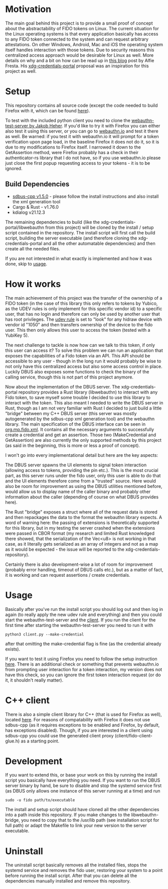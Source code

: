 # Motivation
The main goal behind this project is to provide a small proof of concept about the abstractability of FIDO tokens on Linux. The current situation for the Linux operating systems is that every application basically has access to any FIDO token connected to the system and can request arbitrary attestations. On other Windows, Android, Mac and iOS the operating system itself handles interaction with those tokens. Due to security reasons this centralized access approach would be desirable for Linux as well. More details on why and a bit on how can be read up in [this blog](https://alfioemanuele.io/dev/2024/01/31/a-vision-for-passkeys-on-the-linux-desktop.html) post by Alfie Fresta. His [xdg-credentials-portal](https://github.com/AlfioEmanueleFresta/xdg-credentials-portal) proposal was an inspiration for this project as well.  

# Setup
This repository contains all source code (except the code needed to build Firefox with it, which can be found [here](https://github.com/aurarius1/FidoFirefox-MasterProjekt?tab=readme-ov-file#fidomp_firefox)). 

To test with the included python client you need to clone the  [webauthn-test-server by Jakob Heher](https://extgit.iaik.tugraz.at/jheher/webauthn-test-server/-/tree/main). If you'd like to try it with Firefox you can either also test it using this server, or you can go to [webauthn.io](https://webauthn.io) and test it there as well. Be warned: if you test it with webauthn.io it will prompt for a token verification upon page load, in the baseline Firefox it does not do it, so it is due to my modifications to Firefox itself. I narrowed it down to the GetAssertion method, were Firefox probably has a check in their authenticator-rs library that I do not have, so if you use webauthn.io please just close the first popup requesting access to your tokens - it is to be ignored.

## Build Dependencies
- [sdbus-cpp v1.5.0](https://github.com/Kistler-Group/sdbus-cpp/releases/tag/v1.5.0) - please follow the install instructions and also install the xml generation tool
- Cargo & Rust - v1.76.0
- kdialog v21.12.3

The remaining dependencies to build (like the xdg-credentials-portal/libwebauthn from this project) will be cloned by the install / setup script contained in the repository. The install script will first call the build script, building the server executable (and therefore cloning the xdg-credentials-portal and all the other automatable dependencies) and then create all the needed files.

If you are not interested in what exactly is implemented and how it was done, skip to [usage](#usage).

# How it works
The main achievement of this project was the transfer of the ownership of a FIDO token (in the case of this library this only refers to tokens by Yubico, as the UDEV rules is only implement for this specific vendor id) to a specific user, that has no login and therefore can only be used by another user that has root privileges. The [udev rule](library/91-claim-fido.rules) is set to "look" for any hidraw device with vendor id "1050" and then transfers ownership of the device to the fido user. This then only allows this user to access the token (tested with a YubiKey 5). 

The next challenge to tackle is now how can we talk to this token, if only this user can access it? To solve this problem we can run an application that exposes the capabilities of a Fido token via an API. This API should be accessible to any user - though in the long run it would probably be wise to not only have this centralized access but also some access control in place. Luckily DBUS also exposes some functions to check the binary of the calling service, though this is not part of this project anymore. 

Now about the implementation of the DBUS server. The xdg-credentials-portal repository provides a Rust library (libwebauthn) to interact with any Fido token, to save myself some trouble I decided to use this library to interact with the token. This also meant I needed to write the DBUS server in Rust, though as I am not very familiar with Rust I decided to just build a little "bridge" between my C++ DBUS server (this server was mostly autogenerated by the sdbus-cpp xml generation tool) and the webauthn library. The main specification of the DBUS interface can be seen in [org.mp.fido.xml](code/org.mp.fido.xml). It contains all the necessary arguments to successfully create a credential and get an assertion. Those two (MakeCredential and GetAssertion) are also currently the only supported methods by this project (as said in the beginning, this is more or less a proof of concept).

I won't go into every implementational detail but here are the key aspects: 

The DBUS server spawns the UI elements to signal token interaction (allowing access to tokens, providing the pin etc.). This is the most crucial part, as this server runs under the fido user, only this user is able to do that and the UI elements therefore come from a "trusted" source. Here would also be room for improvement as using the DBUS utilities mentioned before, would allow us to display name of the caller binary and probably other information about the caller (depending of course on what DBUS provides here).

The Rust "bridge" exposes a struct where all of the request data is stored and then repackages the data to the format the webauthn library expects. A word of warning here: the passing of extensions is theoretically supported for this library, but in my testing the server crashed when the extensions were passed in CBOR format (my research and limited Rust knowledged there showed, that the serialization of the Vec\<u8\> is not working in that case, as it literally gets serialized as an array of integers and not as a map as it would be expected - the issue will be reported to the xdg-credentials-repository).

Certainly there is also development-wise a lot of room for improvement (probably error handling, timeout of DBUS calls etc.), but as a matter of fact, it is working and can request assertions / create credentials. 


# Usage
Basically after you've run the install script you should log out and then log in again (to really apply the new udev rule and everything) and then you could start the webauthn-test-server and the [client](code/pyclient/client.py). If you run the client for the first time after starting the webauthn-test-server you need to run it with 

```
python3 client.py --make-credential
```

after that omitting the make-credential flag is fine (as the credential already exists).

If you want to test it using Firefox you need to follow the setup instruction [here](https://github.com/aurarius1/FidoFirefox-MasterProjekt?tab=readme-ov-file#fidomp_firefox). There is an additional check or something that prevents webauthn.io from prompting user interaction for a token interaction, my version does not have this check, so you can ignore the first token interaction request (or do it, it shouldn't really matter).

# C++ client 
There is also a simple client library for C++ (that is used for Firefox as well), located [here](code/client/). For reasons of compatability with Firefox it does not use sdbus-cpp (as it requires exceptions to be enabled and Firefox, by default, has exceptions disabled). Though, if you are interested in a client using sdbus-cpp you could use the generated client proxy (client/fido-client-glue.h) as a starting point.

# Development
If you want to extend this, or base your work on this by running the install script you basically have everything you need. If you want to run the DBUS server binary by hand, be sure to disable and stop the systemd service first (as DBUS only allows one instance of this server running at a time) and run 

```
sudo -u fido path/to/executable
```

The install and setup script should have cloned all the other dependencies into a path inside this repository. If you make changes to the libwebauthn-bridge, you need to copy that to the /usr/lib path (see installation script for full path) or adapt the Makefile to link your new version to the server executable.

# Uninstall
The uninstall script basically removes all the installed files, stops the systemd service and removes the fido user, restoring your system to a point before running the install script. After that you can delete all the dependencies manually installed and remove this repository.